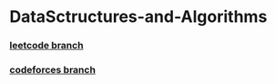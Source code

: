 # DataSctructures-and-Algorithms

### [leetcode branch](https://github.com/shitij-kpn/DataStructures-and-Algorithms/tree/leetcode)

### [codeforces branch](https://github.com/shitij-kpn/DataStructures-and-Algorithms/tree/codeforces)
